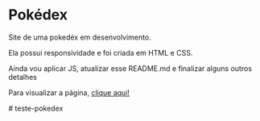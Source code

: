 <h1>Pokédex</h1>

<p>Site de uma pokedéx em desenvolvimento.</p>
<p>Ela possui responsividade e foi criada em HTML e CSS.</p>
<p>Ainda vou aplicar JS, atualizar esse README.md e finalizar alguns outros detalhes</p>
<p>Para visualizar a página, <a href="https://mateusaraujo1.github.io/pokedex/">clique aqui!</a></p>
# teste-pokedex
